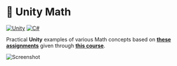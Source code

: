 # 📐 Unity Math

[![Unity](https://img.shields.io/badge/Unity-2022.3.5f1-blue?logo=unity)](https://github.com/topics/unity)
[![C#](https://img.shields.io/badge/C%23-9.0-blue?logo=c-sharp)](https://github.com/topics/csharp)

Practical **Unity** examples of various Math concepts based on [**these assignments**](./MathForGameDevs2020.pdf) given through [**this course**](https://www.youtube.com/playlist?list=PLImQaTpSAdsD88wprTConznD1OY1EfK_V).

![Screenshot](./screenshot.gif)